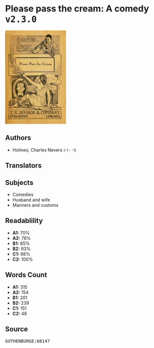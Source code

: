 # Please pass the cream: A comedy <kbd>v2.3.0</kbd>

![](./cover.medium.jpg "")

## Authors


 - Holmes, Charles Nevers <small>(-1 - -1)</small>

## Translators



## Subjects


 - Comedies
 - Husband and wife
 - Manners and customs

## Readablility


 - **A1:** 70%
 - **A2:** 78%
 - **B1:** 85%
 - **B2:** 93%
 - **C1:** 98%
 - **C2:** 100%

## Words Count


 - **A1:** 315
 - **A2:** 154
 - **B1:** 201
 - **B2:** 239
 - **C1:** 151
 - **C2:** 48

## Source


<kbd>GUTHENBURGE:68147</kbd>

